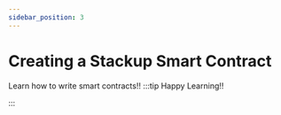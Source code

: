 ```yaml
---
sidebar_position: 3
---
```


# Creating a Stackup Smart Contract

Learn how to write smart contracts!!
:::tip Happy Learning!!

<QuestButton text="Go To Quest" link="https://app.stackup.dev/quest_page/creating-a-stackup-smart-contract"/>

:::
